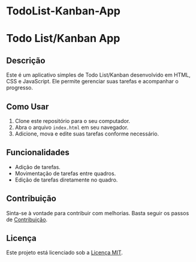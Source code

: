 # TodoList-Kanban-App
# Todo List/Kanban App

## Descrição
Este é um aplicativo simples de Todo List/Kanban desenvolvido em HTML, CSS e JavaScript. Ele permite gerenciar suas tarefas e acompanhar o progresso.

## Como Usar
1. Clone este repositório para o seu computador.
2. Abra o arquivo `index.html` em seu navegador.
3. Adicione, mova e edite suas tarefas conforme necessário.

## Funcionalidades
- Adição de tarefas.
- Movimentação de tarefas entre quadros.
- Edição de tarefas diretamente no quadro.


## Contribuição
Sinta-se à vontade para contribuir com melhorias. Basta seguir os passos de [Contribuição](CONTRIBUTING.md).

## Licença
Este projeto está licenciado sob a [Licença MIT](LICENSE).

